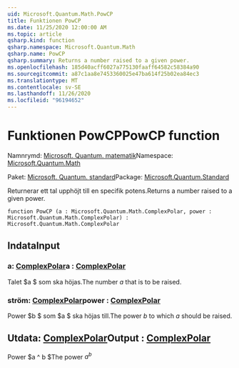 ```yaml
---
uid: Microsoft.Quantum.Math.PowCP
title: Funktionen PowCP
ms.date: 11/25/2020 12:00:00 AM
ms.topic: article
qsharp.kind: function
qsharp.namespace: Microsoft.Quantum.Math
qsharp.name: PowCP
qsharp.summary: Returns a number raised to a given power.
ms.openlocfilehash: 185d40acff6027a775130faaff64582c58384a90
ms.sourcegitcommit: a87c1aa8e7453360025e47ba614f25b02ea84ec3
ms.translationtype: MT
ms.contentlocale: sv-SE
ms.lasthandoff: 11/26/2020
ms.locfileid: "96194652"
---
```

# <a name="powcp-function"></a><span data-ttu-id="c44dd-102">Funktionen PowCP</span><span class="sxs-lookup"><span data-stu-id="c44dd-102">PowCP function</span></span>

<span data-ttu-id="c44dd-103">Namnrymd: [Microsoft. Quantum. matematik](xref:Microsoft.Quantum.Math)</span><span class="sxs-lookup"><span data-stu-id="c44dd-103">Namespace: [Microsoft.Quantum.Math](xref:Microsoft.Quantum.Math)</span></span>

<span data-ttu-id="c44dd-104">Paket: [Microsoft. Quantum. standard](https://nuget.org/packages/Microsoft.Quantum.Standard)</span><span class="sxs-lookup"><span data-stu-id="c44dd-104">Package: [Microsoft.Quantum.Standard](https://nuget.org/packages/Microsoft.Quantum.Standard)</span></span>


<span data-ttu-id="c44dd-105">Returnerar ett tal upphöjt till en specifik potens.</span><span class="sxs-lookup"><span data-stu-id="c44dd-105">Returns a number raised to a given power.</span></span>

```qsharp
function PowCP (a : Microsoft.Quantum.Math.ComplexPolar, power : Microsoft.Quantum.Math.ComplexPolar) : Microsoft.Quantum.Math.ComplexPolar
```


## <a name="input"></a><span data-ttu-id="c44dd-106">Indata</span><span class="sxs-lookup"><span data-stu-id="c44dd-106">Input</span></span>

### <a name="a--complexpolar"></a><span data-ttu-id="c44dd-107">a: [ComplexPolar](xref:Microsoft.Quantum.Math.ComplexPolar)</span><span class="sxs-lookup"><span data-stu-id="c44dd-107">a : [ComplexPolar](xref:Microsoft.Quantum.Math.ComplexPolar)</span></span>

<span data-ttu-id="c44dd-108">Talet $a $ som ska höjas.</span><span class="sxs-lookup"><span data-stu-id="c44dd-108">The number $a$ that is to be raised.</span></span>


### <a name="power--complexpolar"></a><span data-ttu-id="c44dd-109">ström: [ComplexPolar](xref:Microsoft.Quantum.Math.ComplexPolar)</span><span class="sxs-lookup"><span data-stu-id="c44dd-109">power : [ComplexPolar](xref:Microsoft.Quantum.Math.ComplexPolar)</span></span>

<span data-ttu-id="c44dd-110">Power $b $ som $a $ ska höjas till.</span><span class="sxs-lookup"><span data-stu-id="c44dd-110">The power $b$ to which $a$ should be raised.</span></span>



## <a name="output--complexpolar"></a><span data-ttu-id="c44dd-111">Utdata: [ComplexPolar](xref:Microsoft.Quantum.Math.ComplexPolar)</span><span class="sxs-lookup"><span data-stu-id="c44dd-111">Output : [ComplexPolar](xref:Microsoft.Quantum.Math.ComplexPolar)</span></span>

<span data-ttu-id="c44dd-112">Power $a ^ b $</span><span class="sxs-lookup"><span data-stu-id="c44dd-112">The power $a^b$</span></span>